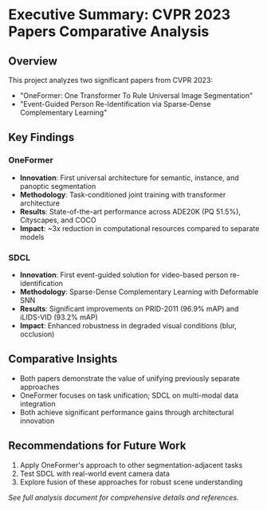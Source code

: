 # Executive Summary: CVPR 2023 Papers Comparative Analysis

## Overview
This project analyzes two significant papers from CVPR 2023:
- "OneFormer: One Transformer To Rule Universal Image Segmentation"
- "Event-Guided Person Re-Identification via Sparse-Dense Complementary Learning"

## Key Findings

### OneFormer
- **Innovation**: First universal architecture for semantic, instance, and panoptic segmentation
- **Methodology**: Task-conditioned joint training with transformer architecture
- **Results**: State-of-the-art performance across ADE20K (PQ 51.5%), Cityscapes, and COCO
- **Impact**: ~3x reduction in computational resources compared to separate models

### SDCL
- **Innovation**: First event-guided solution for video-based person re-identification
- **Methodology**: Sparse-Dense Complementary Learning with Deformable SNN
- **Results**: Significant improvements on PRID-2011 (96.9% mAP) and iLIDS-VID (93.2% mAP)
- **Impact**: Enhanced robustness in degraded visual conditions (blur, occlusion)

## Comparative Insights
- Both papers demonstrate the value of unifying previously separate approaches
- OneFormer focuses on task unification; SDCL on multi-modal data integration
- Both achieve significant performance gains through architectural innovation

## Recommendations for Future Work
1. Apply OneFormer's approach to other segmentation-adjacent tasks
2. Test SDCL with real-world event camera data
3. Explore fusion of these approaches for robust scene understanding

*See full analysis document for comprehensive details and references.*
